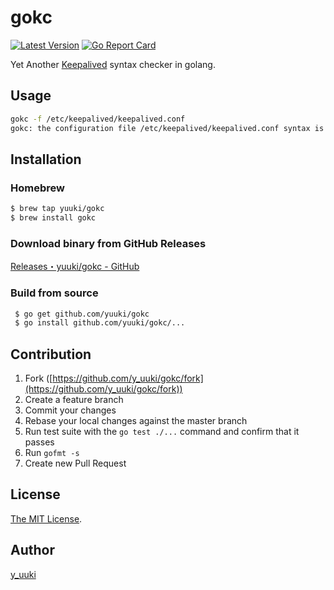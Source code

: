 gokc
====
[![Latest Version](http://img.shields.io/github/release/yuuki/gokc.svg?style=flat-square)](https://github.com/yuuki/gokc/releases)
[![Go Report Card](https://goreportcard.com/badge/github.com/yuuki/gokc)](https://goreportcard.com/report/github.com/yuuki/gokc)

Yet Another [Keepalived](http://keepalived.org/) syntax checker in golang.

## Usage

```bash
gokc -f /etc/keepalived/keepalived.conf
gokc: the configuration file /etc/keepalived/keepalived.conf syntax is ok
```

## Installation

### Homebrew
```bash
$ brew tap yuuki/gokc
$ brew install gokc
```

### Download binary from GitHub Releases
[Releases・yuuki/gokc - GitHub](https://github.com/yuuki/gokc/releases)

### Build from source
```bash
 $ go get github.com/yuuki/gokc
 $ go install github.com/yuuki/gokc/...
```

## Contribution

1. Fork ([https://github.com/y_uuki/gokc/fork](https://github.com/y_uuki/gokc/fork))
1. Create a feature branch
1. Commit your changes
1. Rebase your local changes against the master branch
1. Run test suite with the `go test ./...` command and confirm that it passes
1. Run `gofmt -s`
1. Create new Pull Request

## License

[The MIT License](./LICENSE).

## Author

[y_uuki](https://github.com/yuuki)

